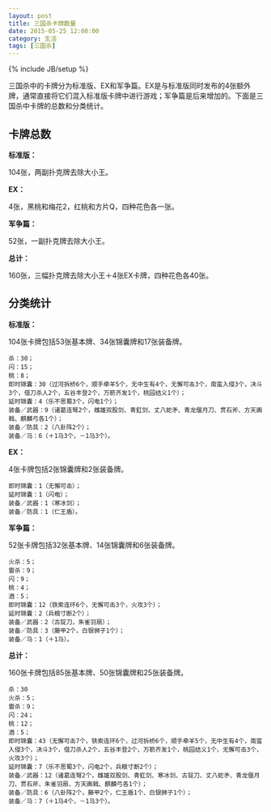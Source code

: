 ```yaml
---
layout: post
title: 三国杀卡牌数量
date: 2015-05-25 12:00:00
category: 生活
tags: [三国杀]
---
```

{% include JB/setup %}

三国杀中的卡牌分为标准版、EX和军争篇。EX是与标准版同时发布的4张额外牌，通常直接将它们混入标准版卡牌中进行游戏；军争篇是后来增加的。下面是三国杀中卡牌的总数和分类统计。

<!--more-->

## 卡牌总数

**标准版：**

104张，两副扑克牌去除大小王。

**EX：**

4张，黑桃和梅花2，红桃和方片Q，四种花色各一张。

**军争篇：**

52张，一副扑克牌去除大小王。

**总计：**

160张，三幅扑克牌去除大小王＋4张EX卡牌，四种花色各40张。

## 分类统计

**标准版：**

104张卡牌包括53张基本牌、34张锦囊牌和17张装备牌。

	杀：30；
	闪：15；
	桃：8；
	即时锦囊：30（过河拆桥6个，顺手牵羊5个，无中生有4个，无懈可击3个，南蛮入侵3个，决斗3个，借刀杀人2个，五谷丰登2个，万箭齐发1个，桃园结义1个）；
	延时锦囊：4（乐不思蜀3个，闪电1个）；
	装备／武器：9（诸葛连弩2个，雌雄双股剑、青釭剑、丈八蛇矛、青龙偃月刀、贯石斧、方天画戟、麒麟弓各1个）；
	装备／防具：2（八卦阵2个）；
	装备／马：6（＋1马3个，－1马3个）。

**EX：**

4张卡牌包括2张锦囊牌和2张装备牌。

	即时锦囊：1（无懈可击）；
	延时锦囊：1（闪电）；
	装备／武器：1（寒冰剑）；
	装备／防具：1（仁王盾）。

**军争篇：**

52张卡牌包括32张基本牌、14张锦囊牌和6张装备牌。

	火杀：5；
	雷杀：9；
	闪：9；
	桃：4；
	酒：5；
	即时锦囊：12（铁索连环6个，无懈可击3个，火攻3个）；
	延时锦囊：2（兵粮寸断2个）；
	装备／武器：2（古锭刀，朱雀羽扇）；
	装备／防具：3（藤甲2个，白银狮子1个）；
	装备／马：1（＋1马）。

**总计：**

160张卡牌包括85张基本牌、50张锦囊牌和25张装备牌。

	杀：30
	火杀：5；
	雷杀：9；
	闪：24；
	桃：12；
	酒：5；
	即时锦囊：43（无懈可击7个，铁索连环6个，过河拆桥6个，顺手牵羊5个，无中生有4个，南蛮入侵3个，决斗3个，借刀杀人2个，五谷丰登2个，万箭齐发1个，桃园结义1个，无懈可击3个，火攻3个）；
	延时锦囊：7（乐不思蜀3个，闪电2个，兵粮寸断2个）；
	装备／武器：12（诸葛连弩2个，雌雄双股剑、青釭剑、寒冰剑、古锭刀、丈八蛇矛、青龙偃月刀、贯石斧、朱雀羽扇、方天画戟、麒麟弓各1个）；
	装备／防具：6（八卦阵2个，藤甲2个，仁王盾1个、白银狮子1个）；
	装备／马：7（＋1马4个，－1马3个）。
